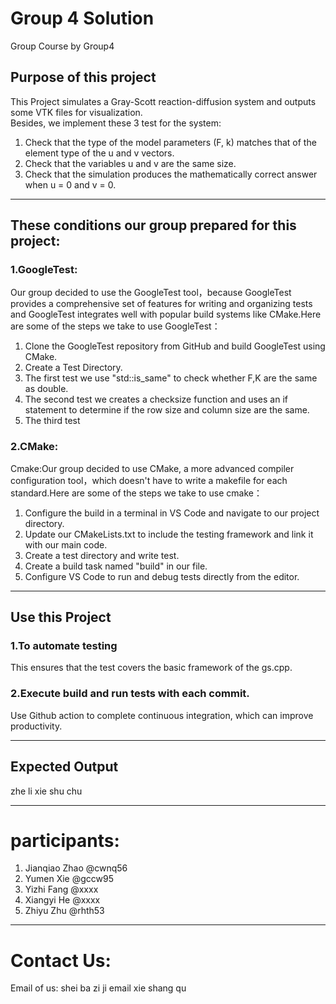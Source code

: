 # Group 4 Solution
Group Course by Group4

## Purpose of this project
This Project simulates a Gray-Scott reaction-diffusion system and outputs some VTK files for visualization.<br>
Besides, we implement these 3 test for the system:<br>
1. Check that the type of the model parameters (F, k) matches that of the element type of the u and v vectors.
2. Check that the variables u and v are the same size.
3. Check that the simulation produces the mathematically correct answer when u = 0 and v = 0.

---

## These conditions our group prepared for this project:
### 1.GoogleTest:
Our group decided to use the GoogleTest tool，because GoogleTest provides a comprehensive set of features for writing and organizing tests and GoogleTest integrates well with popular build systems like CMake.Here are some of the steps we take to use GoogleTest：
1. Clone the GoogleTest repository from GitHub and build GoogleTest using CMake.
2. Create a Test Directory.
3. The first test we use "std::is_same" to check whether F,K are the same as double.
4. The second test we creates a checksize function and uses an if statement to determine if the row size and column size are the same.
5. The third test

### 2.CMake:
Cmake:Our group decided to use CMake, a more advanced compiler configuration tool，which doesn't have to write a makefile for each standard.Here are some of the steps we take to use cmake：
1. Configure the build in a terminal in VS Code and navigate to our project directory. 
2. Update our CMakeLists.txt to include the testing framework and link it with our main code.
3. Create a test directory and write test.
4. Create a build task named "build" in our file.
5. Configure VS Code to run and debug tests directly from the editor. 
---

## Use this Project 
### 1.To automate testing
This ensures that the test covers the basic framework of the gs.cpp.
### 2.Execute build and run tests with each commit.
Use Github action to complete continuous integration, which can improve productivity.

---

## Expected Output
zhe li xie shu chu

---

# participants:
1. Jianqiao Zhao @cwnq56
2. Yumen Xie @gccw95
3. Yizhi Fang @xxxx
4. Xiangyi He @xxxx
5. Zhiyu Zhu @rhth53

---

# Contact Us:
Email of us: shei ba zi ji email xie shang qu

